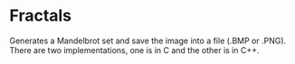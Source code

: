 # Fractals
 Generates a Mandelbrot set and save the image into a file (.BMP or .PNG). There are two implementations, one is in C and the other is in C++. 
